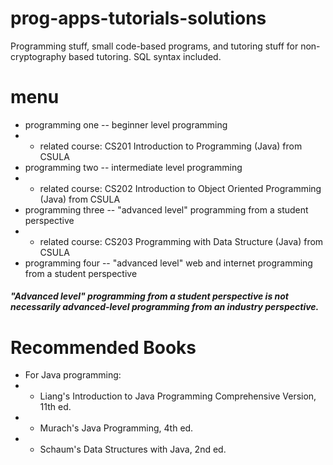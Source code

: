 # prog-apps-tutorials-solutions

Programming stuff, small code-based programs, and tutoring stuff for non-cryptography based tutoring. SQL syntax included.

# menu

- programming one -- beginner level programming
- - related course: CS201	Introduction to Programming (Java) from CSULA
- programming two -- intermediate level programming
- - related course: CS202	Introduction to Object Oriented Programming (Java) from CSULA 
- programming three -- "advanced level" programming from a student perspective 
- - related course: CS203	Programming with Data Structure (Java) from CSULA
- programming four -- "advanced level" web and internet programming from a student perspective

#### *"Advanced level" programming from a student perspective is not necessarily advanced-level programming from an industry perspective.*

# Recommended Books 

- For Java programming:
- - Liang's Introduction to Java Programming Comprehensive Version, 11th ed.
- - Murach's Java Programming, 4th ed.
- - Schaum's Data Structures with Java, 2nd ed.
